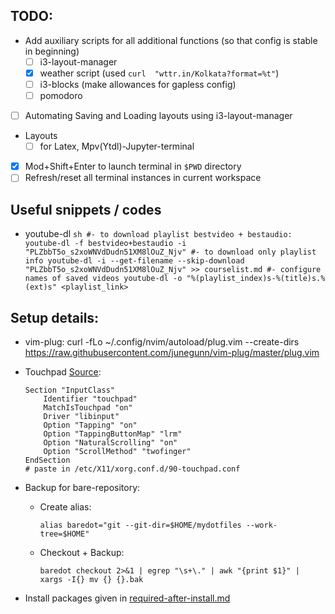 ## TODO:
* Add auxiliary scripts for all additional functions (so that config is stable in beginning)
    * [ ] i3-layout-manager
    * [x] weather script (used `curl  "wttr.in/Kolkata?format=%t"`)
    * [ ] i3-blocks (make allowances for gapless config)
    * [ ] pomodoro
* [ ] Automating Saving and Loading layouts using i3-layout-manager
* Layouts
    * [ ] for Latex, Mpv(Ytdl)-Jupyter-terminal
* [x] Mod+Shift+Enter to launch terminal in `$PWD` directory
* [ ] Refresh/reset all terminal instances in current workspace

## Useful snippets / codes
* youtube-dl
        ```sh
            #- to download playlist bestvideo + bestaudio:
            youtube-dl -f bestvideo+bestaudio -i "PLZbbT5o_s2xoWNVdDudn51XM8lOuZ_Njv"
            #- to download only playlist info
            youtube-dl -i --get-filename --skip-download "PLZbbT5o_s2xoWNVdDudn51XM8lOuZ_Njv" >> courselist.md
            #- configure names of saved videos
            youtube-dl -o "%(playlist_index)s-%(title)s.%(ext)s" <playlist_link>
        ```

## Setup details:
* vim-plug:
    curl -fLo ~/.config/nvim/autoload/plug.vim  --create-dirs \
                https://raw.githubusercontent.com/junegunn/vim-plug/master/plug.vim
* Touchpad [Source](https://cravencode.com/post/essentials/enable-tap-to-click-in-i3wm):
    ```
    Section "InputClass"
        Identifier "touchpad"
        MatchIsTouchpad "on"
        Driver "libinput"
        Option "Tapping" "on"
        Option "TappingButtonMap" "lrm"
        Option "NaturalScrolling" "on"
        Option "ScrollMethod" "twofinger"
    EndSection
    # paste in /etc/X11/xorg.conf.d/90-touchpad.conf
    ```

* Backup for bare-repository:
    - Create alias:
        ```
        alias baredot="git --git-dir=$HOME/mydotfiles --work-tree=$HOME"
        ```
	- Checkout + Backup:
        ```
		baredot checkout 2>&1 | egrep "\s+\." | awk "{print $1}" | xargs -I{} mv {} {}.bak
        ```
* Install packages given in [required-after-install.md](mydotfiles/required-after-install.md)
